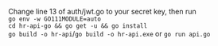 Change line 13 of auth/jwt.go to your secret key, then run
<br/>`go env -w GO111MODULE=auto`
<br/>`cd hr-api-go && go get -u && go install`
<br/>`go build -o hr-api`/`go build -o hr-api.exe` or `go run api.go`
